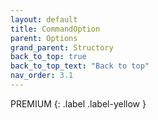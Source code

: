 ```yaml
---
layout: default
title: CommandOption
parent: Options
grand_parent: Structory
back_to_top: true
back_to_top_text: "Back to top"
nav_order: 3.1
---
```



PREMIUM
{: .label .label-yellow }